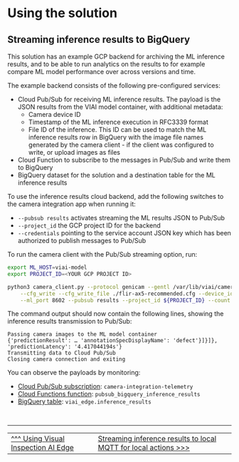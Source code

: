 # Using the solution

## Streaming inference results to BigQuery

This solution has an example GCP backend for archiving the ML inference results, and to be able to run analytics on the results to for example compare ML model performance over across versions and time. 

The example backend consists of the following pre-configured services:

* Cloud Pub/Sub for receiving ML inference results. The payload is the JSON results from the VIAI model container, with additional metadata: 
  * Camera device ID
  * Timestamp of the ML inference execution in RFC3339 format
  * File ID of the inference. This ID can be used to match the ML inference results row in BigQuery with the image file names generated by the camera client - if the client was configured to write, or upload images as files
* Cloud Function to subscribe to the messages in Pub/Sub and write them to BigQuery
* BigQuery dataset for the solution and a destination table for the ML inference results

To use the inference results cloud backend, add the following switches to the camera integration app when running it:
* `--pubsub results` activates streaming the ML results JSON to Pub/Sub
* `--project_id` the GCP project ID for the backend
* `--credentials` pointing to the service account JSON key which has been authorized to publish messages to Pub/Sub

To run the camera client with the Pub/Sub streaming option, run:

```bash
export ML_HOST=viai-model
export PROJECT_ID=<YOUR GCP PROJECT ID>

python3 camera_client.py --protocol genicam --gentl /var/lib/viai/camera-config/FLIR_GenTL_Ubuntu_20_04_x86_64.cti \
    --cfg_write --cfg_write_file ./flir-ax5-recommended.cfg --device_id ax5  --mode continuous --ml --ml_host ${ML_HOST} \
    --ml_port 8602 --pubsub results --project_id ${PROJECT_ID} --count 1 
```

The command output should now contain the following lines, showing the inference results transmission to Pub/Sub:

```
Passing camera images to the ML model container
{'predictionResult': … 'annotationSpecDisplayName': 'defect'}]}]}, 'predictionLatency': '4.417044194s'}
Transmitting data to Cloud Pub/Sub
Closing camera connection and exiting
```

You can observe the payloads by monitoring:
* [Cloud Pub/Sub subscription](https://pantheon.corp.google.com/cloudpubsub/): `camera-integration-telemetry`
* [Cloud Functions function](https://pantheon.corp.google.com/functions): `pubsub_bigquery_inference_results`
* [BigQuery table](https://pantheon.corp.google.com/bigquery): `viai_edge.inference_results`



</br>

___

<table width="100%">
<tr><td><a href="./useviai.md">^^^ Using Visual Inspection AI Edge</td><td><a href="./usingmqtt.md">Streaming inference results to local MQTT for local actions >>></td></tr>
</table>



 